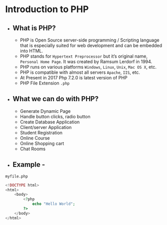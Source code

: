 # Introduction to PHP

- ## What is PHP?

    - PHP is Open Source server-side programming / Scripting language that is especially suited for web development and can be embedded into HTML.
    - PHP stands for `Hypertext Preprocessor` but it’s original name, `Personal Home Page`. It was created by Ramsum Lerdorf in 1994. 
    - PHP runs on various platforms `Windows`, `Linux`, `Unix`, `Mac OS X`, etc.
    - PHP is compatible with almost all servers `Apache`, `IIS`, etc.
    - At Present in 2017 Php 7.2.0 is latest version of PHP
    - PHP File Extension `.php`

- ## What we can do with PHP?

    - Generate Dynamic Page
    - Handle button clicks, radio button
    - Create Database Application
    - Client/server Application
    - Student Registration
    - Online Course 
    - Online Shopping cart
    - Chat Rooms
    
- ## Example -

`myfile.php`
```php
<!DOCTYPE html>
<html>
    <body>
        <?php
            echo "Hello World";
        ?>
    </body>
</html>
```